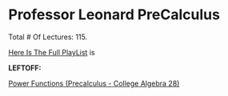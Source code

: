 # Professor Leonard PreCalculus

Total # Of Lectures: 115.

[Here Is The Full PlayList](https://www.youtube.com/playlist?list=PLDesaqWTN6ESsmwELdrzhcGiRhk5DjwLP)
is

**LEFTOFF:**

[Power Functions (Precalculus - College Algebra 28)](https://www.youtube.com/watch?v=FXTlAPOBA_U)
